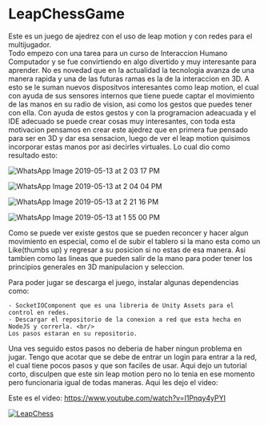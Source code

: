# LeapChessGame

Este es un juego de ajedrez con el uso de leap motion y con redes para el multijugador. <br>
Todo empezo con una tarea para un curso de Interaccion Humano Computador y se fue 
convirtiendo en algo divertido y muy interesante para aprender.
No es novedad que en la actualidad la tecnologia avanza de una manera rapida y una de las futuras ramas
es la de la interaccion en 3D. A esto se le suman nuevos dispositvos interesantes como leap motion, el cual
con ayuda de sus sensores internos que tiene puede captar el movimiento de las manos en su radio de vision,
asi como los gestos que puedes tener con ella. Con ayuda de estos gestos y con la programacion adeacuada y el IDE
adecuado se puede crear cosas muy interesantes, con toda esta motivacion pensamos en crear este ajedrez que en primera
fue pensado para ser en 3D y dar esa sensacion, luego de ver el leap motion quisimos incorporar estas manos por asi decirles virtuales.
Lo cual dio como resultado esto: 

![WhatsApp Image 2019-05-13 at 2 03 17 PM](https://user-images.githubusercontent.com/5487963/60858963-79774680-a1c5-11e9-9592-4f339a7a1d7e.jpeg)

![WhatsApp Image 2019-05-13 at 2 04 04 PM](https://user-images.githubusercontent.com/5487963/60859014-a1ff4080-a1c5-11e9-94d2-707985b4d5d4.jpeg)


![WhatsApp Image 2019-05-13 at 2 21 16 PM](https://user-images.githubusercontent.com/5487963/60859036-ba6f5b00-a1c5-11e9-84df-c0bbf8c9b5ad.jpeg)

![WhatsApp Image 2019-05-13 at 1 55 00 PM](https://user-images.githubusercontent.com/5487963/60859044-c4915980-a1c5-11e9-90f5-660aaff80f4f.jpeg)


Como se puede ver existe gestos que se pueden reconcer y hacer algun movimiento en especial, como el de subir el tablero si la mano esta como un Like(thumbs up) y regresar a su posicion si no estas de esa manera. Asi tambien como las lineas que pueden salir de la mano para poder tener los principios generales en 3D manipulacion y seleccion.


Para poder jugar se descarga el juego, instalar algunas dependencias como:

    - SocketIOComponent que es una libreria de Unity Assets para el control en redes.
    - Descargar el repositorio de la conexion a red que esta hecha en NodeJS y correrla. <br/>
    Los pasos estaran en su repositorio.
    
Una ves seguido estos pasos no deberia de haber ningun problema en jugar. Tengo que acotar que se debe de entrar un login para entrar a la red, el cual tiene pocos pasos y que son faciles de usar. Aqui dejo un tutorial corto, disculpen que este sin leap motion pero no lo tenia en ese momento pero funcionaria igual de todas maneras. Aqui les dejo el video:

Este es el video: https://www.youtube.com/watch?v=I1Pnqy4yPYI

[![LeapChess](https://img.youtube.com/vi/I1Pnqy4yPYIs/0.jpg)](https://www.youtube.com/watch?v=I1Pnqy4yPYI)
    

